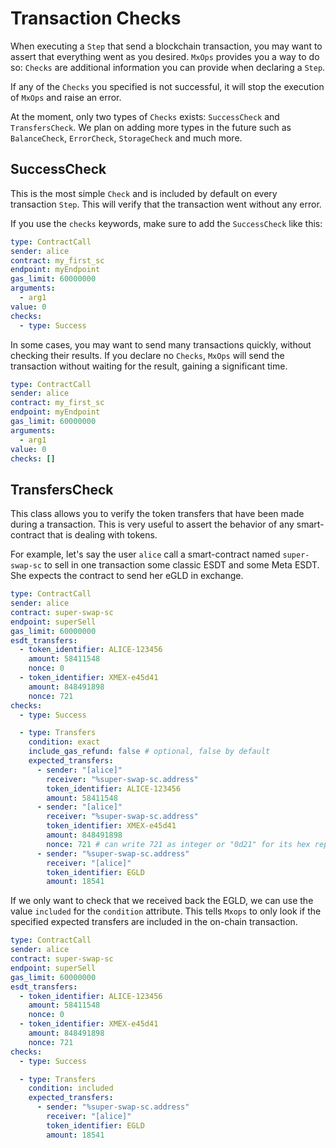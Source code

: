# Transaction Checks

When executing a `Step` that send a blockchain transaction, you may want to assert that everything went as you desired.
`MxOps` provides you a way to do so: `Checks` are additional information you can provide when
declaring a `Step`.

If any of the `Checks` you specified is not successful, it will stop the execution of `MxOps`
and raise an error.

At the moment, only two types of `Checks` exists: `SuccessCheck` and `TransfersCheck`. We plan
on adding more types in the future such as `BalanceCheck`, `ErrorCheck`,
`StorageCheck` and much more.

## SuccessCheck

This is the most simple `Check` and is included by default on every transaction `Step`. This will verify
that the transaction went without any error.

If you use the `checks` keywords, make sure to add the `SuccessCheck` like this:

```yaml
type: ContractCall
sender: alice
contract: my_first_sc
endpoint: myEndpoint
gas_limit: 60000000
arguments:
  - arg1
value: 0
checks:
  - type: Success
```

In some cases, you may want to send many transactions quickly, without checking their results.
If you declare no `Checks`, `MxOps` will send the transaction without waiting for the result,
gaining a significant time.

```yaml
type: ContractCall
sender: alice
contract: my_first_sc
endpoint: myEndpoint
gas_limit: 60000000
arguments:
  - arg1
value: 0
checks: []
```

## TransfersCheck

This class allows you to verify the token transfers that have been made during a transaction. This
is very useful to assert the behavior of any smart-contract that is dealing with tokens.

For example, let's say the user `alice` call a smart-contract named `super-swap-sc` to sell in one
transaction some classic ESDT and some Meta ESDT. She expects the contract to send her eGLD
in exchange.

```yaml
type: ContractCall
sender: alice
contract: super-swap-sc
endpoint: superSell
gas_limit: 60000000
esdt_transfers:
  - token_identifier: ALICE-123456
    amount: 58411548
    nonce: 0
  - token_identifier: XMEX-e45d41
    amount: 848491898
    nonce: 721
checks:
  - type: Success

  - type: Transfers
    condition: exact
    include_gas_refund: false # optional, false by default
    expected_transfers:
      - sender: "[alice]"
        receiver: "%super-swap-sc.address"
        token_identifier: ALICE-123456
        amount: 58411548
      - sender: "[alice]"
        receiver: "%super-swap-sc.address"
        token_identifier: XMEX-e45d41
        amount: 848491898
        nonce: 721 # can write 721 as integer or "0d21" for its hex representation
      - sender: "%super-swap-sc.address"
        receiver: "[alice]"
        token_identifier: EGLD
        amount: 18541
```

If we only want to check that we received back the EGLD, we can use the value `included` for the
`condition` attribute. This tells `Mxops` to only look if the specified expected transfers are
included in the on-chain transaction.

```yaml
type: ContractCall
sender: alice
contract: super-swap-sc
endpoint: superSell
gas_limit: 60000000
esdt_transfers:
  - token_identifier: ALICE-123456
    amount: 58411548
    nonce: 0
  - token_identifier: XMEX-e45d41
    amount: 848491898
    nonce: 721
checks:
  - type: Success

  - type: Transfers
    condition: included
    expected_transfers:
      - sender: "%super-swap-sc.address"
        receiver: "[alice]"
        token_identifier: EGLD
        amount: 18541
```
